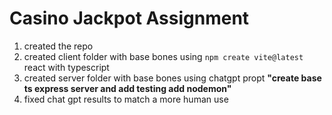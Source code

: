 # Casino Jackpot Assignment

1. created the repo 
2. created client folder with base bones using `npm create vite@latest` react with typescript
3. created server folder with base bones using chatgpt propt <b>"create base ts express server and add testing add nodemon"</b>
4. fixed chat gpt results to match a more human use